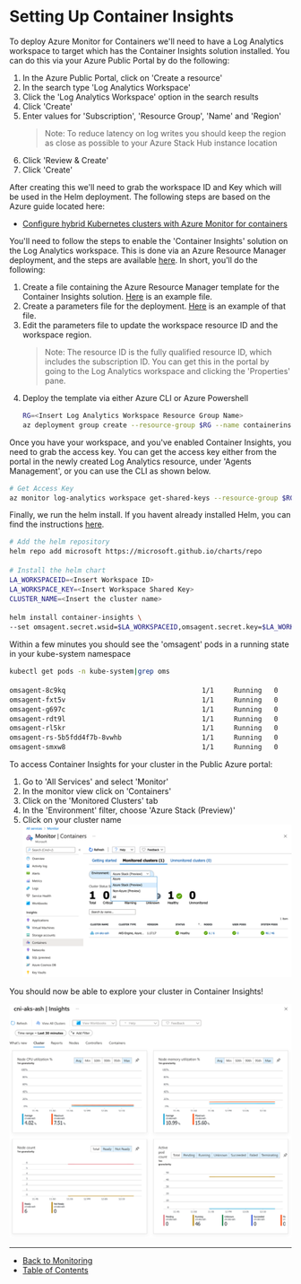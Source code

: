 
# Setting Up Container Insights

To deploy Azure Monitor for Containers we'll need to have a Log Analytics workspace to target which has the Container Insights solution installed. You can do this via your Azure Public Portal by do the following:

1. In the Azure Public Portal, click on 'Create a resource'
1. In the search type 'Log Analytics Workspace'
1. Click the 'Log Analytics Workspace' option in the search results
1. Click 'Create'
1. Enter values for 'Subscription', 'Resource Group', 'Name' and 'Region'
   > Note: To reduce latency on log writes you should keep the region as close as possible to your Azure Stack Hub instance location
1. Click 'Review & Create'  
1. Click 'Create'

After creating this we'll need to grab the workspace ID and Key which will be used in the Helm deployment. The following steps are based on the Azure guide located here:

* [Configure hybrid Kubernetes clusters with Azure Monitor for containers](https://docs.microsoft.com/en-us/azure/azure-monitor/insights/container-insights-hybrid-setup)

You'll need to follow the steps to enable the 'Container Insights' solution on the Log Analytics workspace. This is done via an Azure Resource Manager deployment, and the steps are available [here](https://docs.microsoft.com/en-us/azure/azure-monitor/containers/container-insights-hybrid-setup#how-to-add-the-azure-monitor-containers-solution). In short, you'll do the following:

1. Create a file containing the Azure Resource Manager template for the Container Insights solution. [Here](https://raw.githubusercontent.com/swgriffith/aks-on-stack/master/monitoring/deployment.json) is an example file.
1. Create a parameters file for the deployment. [Here](https://raw.githubusercontent.com/swgriffith/aks-on-stack/master/monitoring/deployment.parameters.json) is an example of that file.
1. Edit the parameters file to update the workspace resource ID and the workspace region.
   >Note: The resource ID is the fully qualified resource ID, which includes the subscription ID. You can get this in the portal by going to the Log Analytics workspace and clicking the 'Properties' pane.
1. Deploy the template via either Azure CLI or Azure Powershell
   ```bash
   RG=<Insert Log Analytics Workspace Resource Group Name>
   az deployment group create --resource-group $RG --name containerinsights --template-file  ./deployment.json --parameters @./deployment.parameters.json
   ```

Once you have your workspace, and you've enabled Container Insights, you need to grab the access key. You can get the access key either from the portal in the newly created Log Analytics resource, under 'Agents Management', or you can use the CLI as shown below.

```bash
# Get Access Key
az monitor log-analytics workspace get-shared-keys --resource-group $RG --workspace-name <INSERT WORKSPACE NAME>
```

Finally, we run the helm install. If you havent already installed Helm, you can find the instructions [here](https://helm.sh/docs/intro/install/).

```bash
# Add the helm repository
helm repo add microsoft https://microsoft.github.io/charts/repo

# Install the helm chart
LA_WORKSPACEID=<Insert Workspace ID>
LA_WORKSPACE_KEY=<Insert Workspace Shared Key>
CLUSTER_NAME=<Insert the cluster name>

helm install container-insights \
--set omsagent.secret.wsid=$LA_WORKSPACEID,omsagent.secret.key=$LA_WORKSPACE_KEY,omsagent.env.clusterName=$CLUSTER_NAME microsoft/azuremonitor-containers
```

Within a few minutes you should see the 'omsagent' pods in a running state in your kube-system namespace

```bash
kubectl get pods -n kube-system|grep oms

omsagent-8c9kq                                  1/1     Running   0          18m
omsagent-fxt5v                                  1/1     Running   0          18m
omsagent-g697c                                  1/1     Running   0          18m
omsagent-rdt9l                                  1/1     Running   0          18m
omsagent-rl5kr                                  1/1     Running   0          18m
omsagent-rs-5b5fdd4f7b-8vwhb                    1/1     Running   0          18m
omsagent-smxw8                                  1/1     Running   0          18m
```

To access Container Insights for your cluster in the Public Azure portal:

1. Go to 'All Services' and select 'Monitor'
2. In the monitor view click on 'Containers'
3. Click on the 'Monitored Clusters' tab
4. In the 'Environment' filter, choose 'Azure Stack (Preview)'
5. Click on your cluster name
   <img src="./images/az-monitor.png" alt="Container Insights" width="800"/>

You should now be able to explore your cluster in Container Insights!

<img src="./images/az-mon-dash.png" alt="Container Insights Dashboard" width="800"/>

---

* [Back to Monitoring](./monitoring.md)
* [Table of Contents](./README.md)